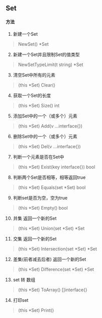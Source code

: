 ## Set

#### 方法


1. 新建一个Set
> NewSet() *Set


2. 新建一个Set并且限制Set的值类型
> NewSetTypeLimit(t string) *Set


3. 清空Set中所有的元素
> (this *Set) Clear()


4. 获取一个Set的长度
> (this *Set) Size() int


5. 添加Set中的一个（或多个）元素
> (this *Set) Add(v ...interface{})  


6. 删除Set中的一个（或多个）元素
> (this *Set) Del(v ...interface{}) 


7. 判断一个元素是否在Set中
> (this *Set) Exist(key interface{}) bool 


8. 判断两个Set是否相等，相等返回true
> (this *Set) Equals(set *Set) bool 


9. 判断set是否为空，空为true
> (this *Set) Empty() bool 


10. 并集  返回一个新的Set
> (this *Set) Union(set *Set) *Set 


11. 交集  返回一个新的Set
> (this *Set) Intersection(set *Set) *Set 


12. 差集(前者减去后者)  返回一个新的Set
> (this *Set) Difference(set *Set) *Set 


13. set 转 数组
> (this *Set) ToArray() []interface{}


14. 打印set
> (this *Set) Print()

